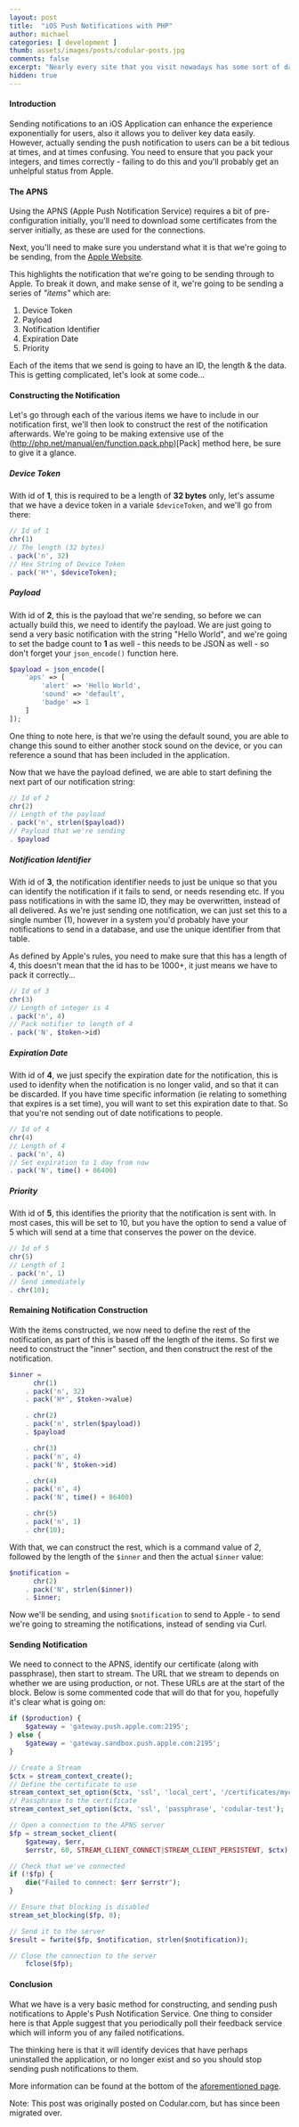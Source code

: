 ```yaml
---
layout: post
title:  "iOS Push Notifications with PHP"
author: michael
categories: [ development ]
thumb: assets/images/posts/codular-posts.jpg
comments: false
excerpt: "Nearly every site that you visit nowadays has some sort of database storage in place, many sites opt to use MySQL databases when using PHP. But are you interacting with your databases correctly?"
hidden: true
---
```


#### Introduction

Sending notifications to an iOS Application can enhance the experience exponentially for users, also it allows you to deliver key data easily. However, actually sending the push notification to users can be a bit tedious at times, and at times confusing. You need to ensure that you pack your integers, and times correctly - failing to do this and you'll probably get an unhelpful status from Apple. 

#### The APNS

Using the APNS (Apple Push Notification Service) requires a bit of pre-configuration initially, you'll need to download some certificates from the server initially, as these are used for the connections. 

Next, you'll need to make sure you understand what it is that we're going to be sending, from the [Apple Website](https://developer.apple.com/library/ios/documentation/NetworkingInternet/Conceptual/RemoteNotificationsPG/Chapters/CommunicatingWIthAPS.html).

This highlights the notification that we're going to be sending through to Apple. To break it down, and make sense of it, we're going to be sending a series of *"items"* which are: 

1. Device Token
2. Payload
3. Notification Identifier
4. Expiration Date
5. Priority

Each of the items that we send is going to have an ID, the length & the data. This is getting complicated, let's look at some code...

#### Constructing the Notification

Let's go through each of the various items we have to include in our notification first, we'll then look to construct the rest of the notification afterwards. We're going to be making extensive use of the (http://php.net/manual/en/function.pack.php)[Pack] method here, be sure to give it a glance.

##### Device Token

With id of **1**, this is required to be a length of **32 bytes** only, let's assume that we have a device token in a variale `$deviceToken`, and we'll go from there: 

```php
// Id of 1
chr(1)
// The length (32 bytes)
. pack('n', 32)
// Hex String of Device Token
. pack('H*', $deviceToken);
```

##### Payload

With id of **2**, this is the payload that we're sending, so before we can actually build this, we need to identify the payload. We are just going to send a very basic notification with the string "Hello World", and we're going to set the badge count to **1** as well - this needs to be JSON as well - so don't forget your `json_encode()` function here. 

```php
$payload = json_encode([
	'aps' => [
		'alert' => 'Hello World',
		'sound' => 'default',
		'badge' => 1
	]
]);
```

One thing to note here, is that we're using the default sound, you are able to change this sound to either another stock sound on the device, or you can reference a sound that has been included in the application. 

Now that we have the payload defined, we are able to start defining the next part of our notification string: 

```php
// Id of 2
chr(2)
// Length of the payload
. pack('n', strlen($payload))
// Payload that we're sending
. $payload
```

##### Notification Identifier

With id of **3**, the notification identifier needs to just be unique so that you can identify the notification if it fails to send, or needs resending etc. If you pass notifications in with the same ID, they may be overwritten, instead of all delivered. As we're just sending one notification, we can just set this to a single number (1), however in a system you'd probably have your notifications to send in a database, and use the unique identifier from that table. 

As defined by Apple's rules, you need to make sure that this has a length of 4, this doesn't mean that the id has to be 1000+, it just means we have to pack it correctly...

```php
// Id of 3
chr(3)
// Length of integer is 4
. pack('n', 4)
// Pack notifier to length of 4
. pack('N', $token->id)
```

##### Expiration Date

With id of **4**, we just specify the expiration date for the notification, this is used to idenfity when the notification is no longer valid, and so that it can be discarded. If you have time specific information (ie relating to something that expires is a set time), you will want to set this expiration date to that. So that you're not sending out of date notifications to people. 

```php
// Id of 4
chr(4)
// Length of 4
. pack('n', 4)
// Set expiration to 1 day from now
. pack('N', time() + 86400)
```

##### Priority

With id of **5**, this identifies the priority that the notification is sent with. In most cases, this will be set to 10, but you have the option to send a value of 5 which will send at a time that conserves the power on the device. 

```php
// Id of 5
chr(5)
// Length of 1
. pack('n', 1)
// Send immediately
. chr(10);
```

#### Remaining Notification Construction

With the items constructed, we now need to define the rest of the notification, as part of this is based off the length of the items. So first we need to construct the "inner" section, and then construct the rest of the notification.

```php
$inner = 
	  chr(1)
	. pack('n', 32)
	. pack('H*', $token->value)

	. chr(2)
	. pack('n', strlen($payload))
	. $payload

	. chr(3)
	. pack('n', 4)
	. pack('N', $token->id)

	. chr(4)
	. pack('n', 4)
	. pack('N', time() + 86400)

	. chr(5)
	. pack('n', 1)
	. chr(10);
```

With that, we can construct the rest, which is a command value of *2*, followed by the length of the `$inner` and then the actual `$inner` value: 

```php
$notification = 
	  chr(2)
	. pack('N', strlen($inner))
	. $inner;
```

Now we'll be sending, and using `$notification` to send to Apple - to send we're going to streaming the notifications, instead of sending via Curl. 

#### Sending Notification

We need to connect to the APNS, identify our certificate (along with passphrase), then start to stream. The URL that we stream to depends on whether we are using production, or not. These URLs are at the start of the block. Below is some commented code that will do that for you, hopefully it's clear what is going on:

```php
if ($production) {
	$gateway = 'gateway.push.apple.com:2195';
} else { 
	$gateway = 'gateway.sandbox.push.apple.com:2195';
}

// Create a Stream
$ctx = stream_context_create();
// Define the certificate to use 
stream_context_set_option($ctx, 'ssl', 'local_cert', '/certificates/mycert.pem');
// Passphrase to the certificate
stream_context_set_option($ctx, 'ssl', 'passphrase', 'codular-test');

// Open a connection to the APNS server
$fp = stream_socket_client(
	$gateway, $err,
	$errstr, 60, STREAM_CLIENT_CONNECT|STREAM_CLIENT_PERSISTENT, $ctx);

// Check that we've connected
if (!$fp) {
	die("Failed to connect: $err $errstr");
}

// Ensure that blocking is disabled
stream_set_blocking($fp, 0);

// Send it to the server
$result = fwrite($fp, $notification, strlen($notification));

// Close the connection to the server
	fclose($fp);	
```

#### Conclusion

What we have is a very basic method for constructing, and sending push notifications to Apple's Push Notification Service. One thing to consider here is that Apple suggest that you periodically poll their feedback service which will inform you of any failed notifications. 

The thinking here is that it will identify devices that have perhaps uninstalled the application, or no longer exist and so you should stop sending push notifications to them. 

More information can be found at the bottom of the [aforementioned page](https://developer.apple.com/library/ios/documentation/NetworkingInternet/Conceptual/RemoteNotificationsPG/Chapters/CommunicatingWIthAPS.html).


<div class='post-footer-note'>
Note: This post was originally posted on Codular.com, but has since been migrated over.
</div>